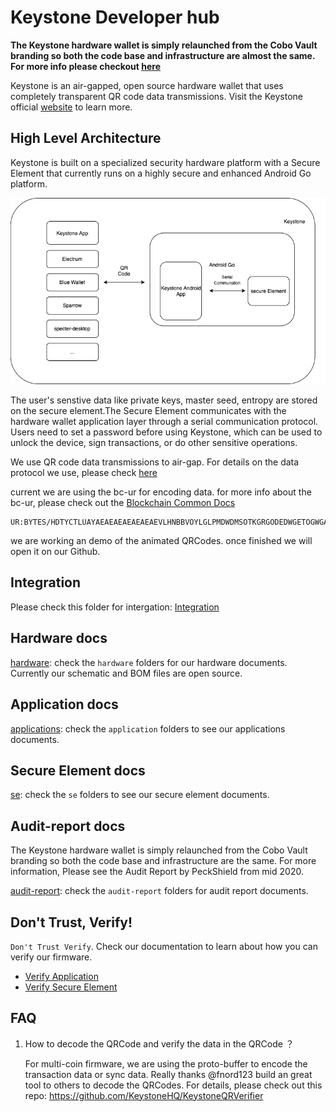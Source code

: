 # Keystone Developer hub

**The Keystone hardware wallet is simply relaunched from the Cobo Vault branding so both the code base and infrastructure are almost the same. For more info please checkout [here](https://blog.keyst.one/leaving-cobo-to-continue-the-cobo-vault-legacy-29bb2f8f026e)**


Keystone is an air-gapped, open source hardware wallet that uses completely transparent QR code data transmissions. Visit the Keystone official [website](https://keyst.one) to learn more.

## High Level Architecture
Keystone is built on a specialized security hardware platform with a Secure Element that currently runs on a highly secure and enhanced Android Go platform.

![Keystone Hight Level Architecture](./system-arch-chart.png)

The user's senstive data like private keys, master seed, entropy are stored on the secure element.The Secure Element communicates with the hardware wallet application layer through a serial communication protocol. Users need to set a password before using Keystone, which can be used to unlock the device, sign transactions, or do other sensitive operations.

We use QR code data transmissions to air-gap. For details on the data protocol we use, please check [here](https://github.com/KeystoneHQ/crypto-coin-message-protocol)

current we are using the bc-ur for encoding data. for more info about the bc-ur, please check out the [Blockchain Common Docs](https://github.com/BlockchainCommons/Research/blob/master/papers/bcr-2020-005-ur.md)


```
UR:BYTES/HDTYCTLUAYAEAEAEAEAEAEAEVLHNBBVOYLGLPMDWDMSOTKGRGODEDWGETOGWGAMDNYSRSPSEDESSHSIMIEJTVSJZHNJTDETLSBSPTLSKSPSKWPBBVODWRTDETLRTSPSKWEPYJLIDPTPLJLAEFWFWYTBZAHONGAIYDMSWNLDSIYMEDSSWSEJTINHKPLGLMECFPTGLUESWGADAMERNFPRHMTTOINGACMCLDADSRNOLGLIHLNIYDAMNFEKBGLVWOLMNCLKBMDHYVYHKDTSORNMDFMBZYTTODTCKVYCLIHRHSWLDTAVAHKFGGLVYLDSOLPOLFMVWDSVACMLDMEOYPTMNFPYTMERHDSDTIHLDLYWLHYGLMNWYSKGABGLKCYBWZCLKLRVTGLKODPDMGLSNDNSOGSSFADAEJYLDJLCXSOAEAEAEASYTSKAS
```

we are working an demo of the animated QRCodes. once finished we will open it on our Github.

## Integration
Please check this folder for intergation: [Integration](./integration/index.md)

## Hardware docs
[hardware](./hardware): check the `hardware` folders for our hardware documents. Currently our schematic and BOM files are open source.

## Application docs
[applications](./application): check the `application` folders to see our applications documents.

## Secure Element docs
[se](./se): check the `se` folders to see our secure element documents.

## Audit-report docs
The Keystone hardware wallet is simply relaunched from the Cobo Vault branding so both the code base and infrastructure are the same. For more information, Please see the Audit Report by PeckShield from mid 2020.

[audit-report](./audit-report): check the `audit-report` folders for audit report documents.

## Don't Trust, Verify!
`Don't Trust Verify`. Check our documentation to learn about how you can verify our firmware.
- [Verify Application](./application/Keystone_Application_Update_Package_Verification.md)
- [Verify Secure Element](./se/Keystone_SE_Firmware_Update_Package_Verification.md)


## FAQ
1. How to decode the QRCode and verify the data in the QRCode ？ 

    For multi-coin firmware, we are using the proto-buffer to encode the transaction data or sync data. Really thanks @fnord123 build an great tool to others to decode the QRCodes.
    For details, please check out this repo: https://github.com/KeystoneHQ/KeystoneQRVerifier
